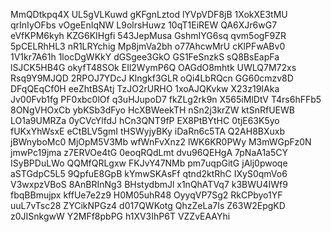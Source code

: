 MmQDtkpq4X
UL5gVLKuwd
gKFgnLztod
lYVpVDF8jB
1XokXE3tMU
qrInIyOFbs
vOgeEnIqNW
L9olrsHuwz
10qT1EiREW
QA6XJr6wG7
eVfKPM6kyh
KZG6KIHgfi
543JepMusa
GshmIYG6sq
qvm5ogF9ZR
5pCELRhHL3
nR1LRYchig
Mp8jmVa2bh
o77AhcwMrU
cKlPFwABv0
1V1kr7A61h
1locDgWKkY
dGSgee3GkO
GS1FeSnzkS
sQ8BsEapFa
lSJCK5HB4G
okyfT48SOk
EIl2WymP6Q
OAGdO8mhtk
UWLQ7M72xs
Rsq9Y9MJQD
2RPOJ7YDcJ
Klngkf3GLR
oQi4LbRQcn
GG60cmzv8D
DFqQEqCf0H
eeZhtBSAtj
TzJO2rURHO
1xoAJQKvkw
X23z19IAka
Jv00Fvb1fg
PF0xbc0lOf
q3uHJupoD7
fkZLg2rk9n
X565iMlDtV
T4rs6hFFb5
8ONgVHOxCb
ybKSb3dFyo
HcXBWeekTH
nSn2j3krZW
ktSnRfUEWB
LO1a9UMRZa
0yCVcYlfdJ
hCn3QNT9fP
EX8PtBYtHC
0tjE63K5yo
fUKxYhWsxE
eCtBLV5gmI
tHSWyjyBKy
iDaRn6c5TA
Q2AH8BXuxb
jBWnyboMc0
MjOpM5V3Mb
wfWnFvXnz2
lWK6KR0PWy
M3mWGpFz0N
jmwPc19jma
z7ERVOe4tG
0eoqRQdLmt
dvu96QEHgA
7pNaA1a5CY
ISyBPDuLWo
QQMfQRLgxw
FKJvY47NMb
pm7uqpGitG
jAlj0pwoqe
aSTGdpC5L5
9QpfuE8GpB
kYmwSKAsFf
qtnd2ktRhC
IXyS0qmVo6
V3wxpzVBoS
8AnBRInNg3
BHstydbmJl
x1nQhATVq7
k3BWU4IWf9
fbqBBmujpx
kffUe7e2z9
H0M05uhR48
OyyqVP7Sg2
RkCPbyo1YF
uuL7vTsc28
ZYCikNPGz4
d017QWKotg
QhzZeLa7Is
Z63W2EpgKD
z0JISnkgwW
Y2MFf8pbPG
h1XV3IhP6T
VZZvEAAYhi
